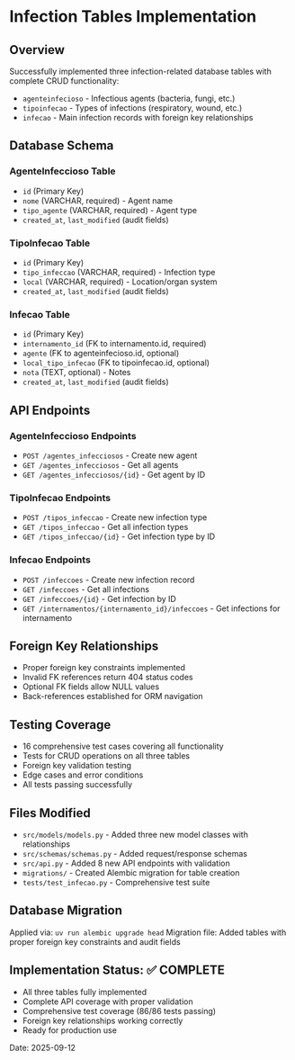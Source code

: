 # Infection Tables Implementation

## Overview
Successfully implemented three infection-related database tables with complete CRUD functionality:
- `agenteinfecioso` - Infectious agents (bacteria, fungi, etc.)
- `tipoinfecao` - Types of infections (respiratory, wound, etc.)  
- `infecao` - Main infection records with foreign key relationships

## Database Schema

### AgenteInfeccioso Table
- `id` (Primary Key)
- `nome` (VARCHAR, required) - Agent name
- `tipo_agente` (VARCHAR, required) - Agent type
- `created_at`, `last_modified` (audit fields)

### TipoInfecao Table  
- `id` (Primary Key)
- `tipo_infeccao` (VARCHAR, required) - Infection type
- `local` (VARCHAR, required) - Location/organ system
- `created_at`, `last_modified` (audit fields)

### Infecao Table
- `id` (Primary Key)
- `internamento_id` (FK to internamento.id, required)
- `agente` (FK to agenteinfecioso.id, optional)
- `local_tipo_infecao` (FK to tipoinfecao.id, optional)
- `nota` (TEXT, optional) - Notes
- `created_at`, `last_modified` (audit fields)

## API Endpoints

### AgenteInfeccioso Endpoints
- `POST /agentes_infecciosos` - Create new agent
- `GET /agentes_infecciosos` - Get all agents
- `GET /agentes_infecciosos/{id}` - Get agent by ID

### TipoInfecao Endpoints
- `POST /tipos_infeccao` - Create new infection type
- `GET /tipos_infeccao` - Get all infection types  
- `GET /tipos_infeccao/{id}` - Get infection type by ID

### Infecao Endpoints
- `POST /infeccoes` - Create new infection record
- `GET /infeccoes` - Get all infections
- `GET /infeccoes/{id}` - Get infection by ID
- `GET /internamentos/{internamento_id}/infeccoes` - Get infections for internamento

## Foreign Key Relationships
- Proper foreign key constraints implemented
- Invalid FK references return 404 status codes
- Optional FK fields allow NULL values
- Back-references established for ORM navigation

## Testing Coverage
- 16 comprehensive test cases covering all functionality
- Tests for CRUD operations on all three tables
- Foreign key validation testing
- Edge cases and error conditions
- All tests passing successfully

## Files Modified
- `src/models/models.py` - Added three new model classes with relationships
- `src/schemas/schemas.py` - Added request/response schemas
- `src/api.py` - Added 8 new API endpoints with validation
- `migrations/` - Created Alembic migration for table creation
- `tests/test_infecao.py` - Comprehensive test suite

## Database Migration
Applied via: `uv run alembic upgrade head`
Migration file: Added tables with proper foreign key constraints and audit fields

## Implementation Status: ✅ COMPLETE
- All three tables fully implemented
- Complete API coverage with proper validation  
- Comprehensive test coverage (86/86 tests passing)
- Foreign key relationships working correctly
- Ready for production use

Date: 2025-09-12
